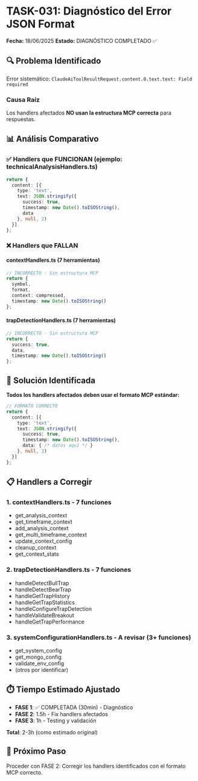 # TASK-031: Diagnóstico del Error JSON Format

**Fecha:** 18/06/2025
**Estado:** DIAGNÓSTICO COMPLETADO ✅

## 🔍 Problema Identificado

Error sistemático: `ClaudeAiToolResultRequest.content.0.text.text: Field required`

### Causa Raíz
Los handlers afectados **NO usan la estructura MCP correcta** para respuestas.

## 📊 Análisis Comparativo

### ✅ Handlers que FUNCIONAN (ejemplo: technicalAnalysisHandlers.ts)
```typescript
return {
  content: [{
    type: 'text',
    text: JSON.stringify({
      success: true,
      timestamp: new Date().toISOString(),
      data
    }, null, 2)
  }]
};
```

### ❌ Handlers que FALLAN

#### contextHandlers.ts (7 herramientas)
```typescript
// INCORRECTO - Sin estructura MCP
return {
  symbol,
  format,
  context: compressed,
  timestamp: new Date().toISOString()
};
```

#### trapDetectionHandlers.ts (7 herramientas)
```typescript
// INCORRECTO - Sin estructura MCP  
return {
  success: true,
  data,
  timestamp: new Date().toISOString()
};
```

## 🎯 Solución Identificada

**Todos los handlers afectados deben usar el formato MCP estándar:**

```typescript
// FORMATO CORRECTO
return {
  content: [{
    type: 'text',
    text: JSON.stringify({
      success: true,
      timestamp: new Date().toISOString(),
      data: { /* datos aquí */ }
    }, null, 2)
  }]
};
```

## 📋 Handlers a Corregir

### 1. contextHandlers.ts - 7 funciones
- get_analysis_context
- get_timeframe_context  
- add_analysis_context
- get_multi_timeframe_context
- update_context_config
- cleanup_context
- get_context_stats

### 2. trapDetectionHandlers.ts - 7 funciones
- handleDetectBullTrap
- handleDetectBearTrap
- handleGetTrapHistory
- handleGetTrapStatistics
- handleConfigureTrapDetection
- handleValidateBreakout
- handleGetTrapPerformance

### 3. systemConfigurationHandlers.ts - A revisar (3+ funciones)
- get_system_config
- get_mongo_config  
- validate_env_config
- (otros por identificar)

## ⏱️ Tiempo Estimado Ajustado

- **FASE 1**: ✅ COMPLETADA (30min) - Diagnóstico
- **FASE 2**: 1.5h - Fix handlers afectados
- **FASE 3**: 1h - Testing y validación

**Total**: 2-3h (como estimado original)

## 🔄 Próximo Paso

Proceder con FASE 2: Corregir los handlers identificados con el formato MCP correcto.
